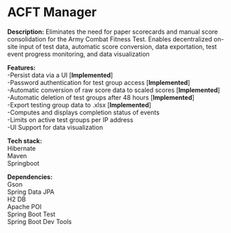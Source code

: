 # ACFT Manager
**Description:** Eliminates the need for paper scorecards and manual score consolidation for the Army Combat Fitness Test. Enables decentralized on-site input of test data, automatic score conversion, data exportation, test event progress monitoring, and data visualization<br/>

**Features:**<br/>
-Persist data via a UI [**Implemented**]<br/>
-Password authentication for test group access [**Implemented**]<br/>
-Automatic conversion of raw score data to scaled scores [**Implemented**]<br/>
-Automatic deletion of test groups after 48 hours [**Implemented**]<br/>
-Export testing group data to .xlsx [**Implemented**]<br/>
-Computes and displays completion status of events<br/>
-Limits on active test groups per IP address<br/>
-UI Support for data visualization <br/>

**Tech stack:**<br/>
   Hibernate<br/>
   Maven<br/>
   Springboot<br/>
   
**Dependencies:**<br/>
   Gson<br/>
   Spring Data JPA<br/>
   H2 DB<br/>
   Apache POI<br/>
   Spring Boot Test<br/>
   Spring Boot Dev Tools









